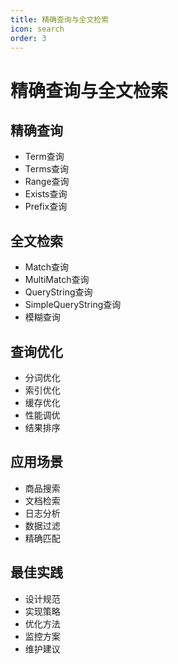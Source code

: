 ```yaml
---
title: 精确查询与全文检索
icon: search
order: 3
---
```


# 精确查询与全文检索

## 精确查询
- Term查询
- Terms查询
- Range查询
- Exists查询
- Prefix查询

## 全文检索
- Match查询
- MultiMatch查询
- QueryString查询
- SimpleQueryString查询
- 模糊查询

## 查询优化
- 分词优化
- 索引优化
- 缓存优化
- 性能调优
- 结果排序

## 应用场景
- 商品搜索
- 文档检索
- 日志分析
- 数据过滤
- 精确匹配

## 最佳实践
- 设计规范
- 实现策略
- 优化方法
- 监控方案
- 维护建议
